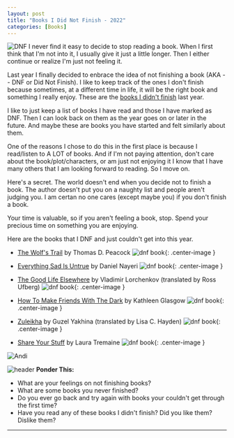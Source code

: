 ```yaml
---
layout: post
title: "Books I Did Not Finish - 2022"
categories: [Books]
---
```

![DNF](/images/DNF2.jpeg)
I never find it easy to decide to stop reading a book. When I first think that I'm not into it, I usually give it just a little longer. Then I either continue or realize I'm just not feeling it.

Last year I finally decided to enbrace the idea of not finishing a book (AKA -- DNF or Did Not Finish). I like to keep track of the ones I don't finish because sometimes, at a different time in life, it will be the right book and something I really enjoy. These are the [books I didn't finish](https://andihays.dev/books/2022/01/06/books-dnf.html) last year. 

I like to just keep a list of books I have read and those I have marked as DNF. Then I can look back on them as the year goes on or later in the future. And maybe these are books you have started and felt similarly about them. 

One of the reasons I chose to do this in the first place is because I read/listen to A LOT of books. And if I'm not paying attention, don't care about the book/plot/characters, or am just not enjoying it I know that I have many others that I am looking forward to reading. So I move on. 

Here's a secret. The world doesn't end when you decide not to finish a book. The author doesn't put you on a naughty list and people aren't judging you. I am certan no one cares (except maybe you) if you don't finish a book. 

Your time is valuable, so if you aren't feeling a book, stop. Spend your precious time on something you are enjoying.

Here are the books that I DNF and just couldn't get into this year.

- [The Wolf's Trail](https://smile.amazon.com/Wolfs-Trail-Ojibwe-Story-Wolves/dp/1513645625/ref=tmm_pap_swatch_0?_encoding=UTF8&qid=1675970679&sr=8-1) by Thomas D. Peacock
![dnf book](/images/DNF2-2022.jpg){: .center-image } 

- [Everything Sad Is Untrue](https://smile.amazon.com/Everything-Sad-Untrue-true-story/dp/1646140001/ref=monarch_sidesheet) by Daniel Nayeri
![dnf book](/images/DNF3-2022.jpeg){: .center-image } 

- [The Good Life Elsewhere](https://smile.amazon.com/Good-Life-Elsewhere-Vladimir-Lorchenkov/dp/1939931010/ref=monarch_sidesheet) by Vladimir Lorchenkov (translated by Ross Ufberg)
![dnf book](/images/DNF4-2022.jpg){: .center-image } 

- [How To Make Friends With The Dark](https://smile.amazon.com/Make-Friends-Dark-Kathleen-Glasgow/dp/1101934786/ref=monarch_sidesheet) by Kathleen Glasgow
![dnf book](/images/DNF5-2022.jpeg){: .center-image } 

- [Zuleikha](https://smile.amazon.com/Zuleikha-Guzel-Yakhina/dp/1786076845/ref=monarch_sidesheet) by Guzel Yakhina (translated by Lisa C. Hayden)
![dnf book](/images/DNF6-2022.jpeg){: .center-image }

- [Share Your Stuff](https://smile.amazon.com/Share-Your-Stuff-Ill-First/dp/0310359856/ref=monarch_sidesheet) by Laura Tremaine
![dnf book](/images/DNF7-2022.jpeg){: .center-image }

![Andi](/images/andi.jpg)

![header](/images/SkinnyRainbow.jpg)
**Ponder This:**
- What are your feelings on not finishing books? 
- What are some books you never finished?
- Do you ever go back and try again with books your couldn't get through the first time?
- Have you read any of these books I didn't finish? Did you like them? Dislike them?

----